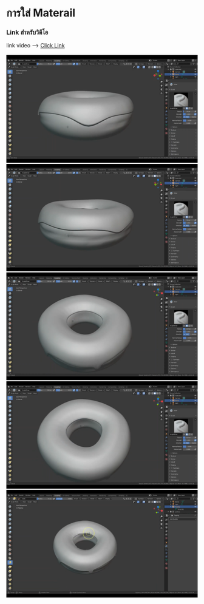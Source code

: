 # การใส่ Materail


### Link สำหรับวิดีโอ
link video --> [Click Link](https://youtu.be/UfYux36iJyU)<br>
<br>
<img src="image/materail/2.1.png"><br>
<img src="image/materail/2.2.png"><br>
<img src="image/materail/2.3.png"><br>
<img src="image/materail/2.4.png"><br>
<img src="image/materail/2.5.png"><br>

